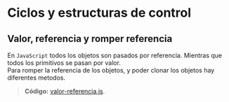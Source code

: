 # Ciclos y estructuras de control
## Valor, referencia y romper referencia
En `JavaScript` todos los objetos son pasados por referencia. Mientras que todos los primitivos se pasan por valor.<br>
Para romper la referencia de los objetos, y poder clonar los objetos hay diferentes metodos.
> **Código:**
> [valor-referencia.js](/s4-estrutura-control-flujo/src/js/33-valor-referencia.js).